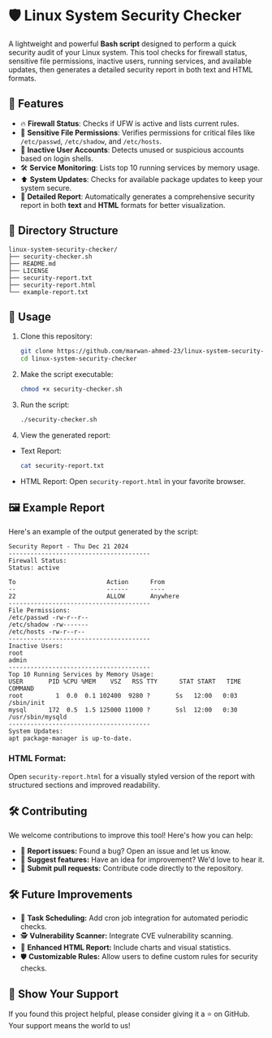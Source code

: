 # 🛡️ Linux System Security Checker

A lightweight and powerful **Bash script** designed to perform a quick security audit of your Linux system. This tool checks for firewall status, sensitive file permissions, inactive users, running services, and available updates, then generates a detailed security report in both text and HTML formats.


## 🚀 Features
- 🔥 **Firewall Status**: Checks if UFW is active and lists current rules.
- 🔐 **Sensitive File Permissions**: Verifies permissions for critical files like `/etc/passwd`, `/etc/shadow`, and `/etc/hosts`.
- 👤 **Inactive User Accounts**: Detects unused or suspicious accounts based on login shells.
- 🛠️ **Service Monitoring**: Lists top 10 running services by memory usage.
- ⬆️ **System Updates**: Checks for available package updates to keep your system secure.
- 📄 **Detailed Report**: Automatically generates a comprehensive security report in both **text** and **HTML** formats for better visualization.


## 📂 Directory Structure
```plaintext
linux-system-security-checker/
├── security-checker.sh
├── README.md
├── LICENSE
├── security-report.txt
├── security-report.html
└── example-report.txt
```

## 📖 Usage
1. Clone this repository:

    ```bash
    git clone https://github.com/marwan-ahmed-23/linux-system-security-checker.git
    cd linux-system-security-checker
    ```

2. Make the script executable:

    ```bash
    chmod +x security-checker.sh
    ```

3. Run the script:

    ```bash
    ./security-checker.sh
    ```
    
4. View the generated report:

- Text Report:
    ```bash
    cat security-report.txt
    ```
- HTML Report: Open `security-report.html` in your favorite browser.

## 🖼️ Example Report

Here's an example of the output generated by the script:

```plaintext
Security Report - Thu Dec 21 2024
---------------------------------------
Firewall Status:
Status: active

To                         Action      From
--                         ------      ----
22                         ALLOW       Anywhere
---------------------------------------
File Permissions:
/etc/passwd -rw-r--r--
/etc/shadow -rw-------
/etc/hosts -rw-r--r--
---------------------------------------
Inactive Users:
root
admin
---------------------------------------
Top 10 Running Services by Memory Usage:
USER       PID %CPU %MEM    VSZ   RSS TTY      STAT START   TIME COMMAND
root         1  0.0  0.1 102400  9280 ?       Ss   12:00   0:03 /sbin/init
mysql      172  0.5  1.5 125000 11000 ?       Ssl  12:00   0:30 /usr/sbin/mysqld
---------------------------------------
System Updates:
apt package-manager is up-to-date.
```

### HTML Format:

Open `security-report.html` for a visually styled version of the report with structured sections and improved readability.


## 🛠️ Contributing

We welcome contributions to improve this tool! Here's how you can help:

- 🐛 **Report issues:** Found a bug? Open an issue and let us know.
- 🌟 **Suggest features:** Have an idea for improvement? We'd love to hear it.
- 🔧 **Submit pull requests:** Contribute code directly to the repository.

## 🛠️ Future Improvements
- 📅 **Task Scheduling:** Add cron job integration for automated periodic checks.
- 🕵️ **Vulnerability Scanner:** Integrate CVE vulnerability scanning.
- 🎨 **Enhanced HTML Report:** Include charts and visual statistics.
- 🛡️ **Customizable Rules:** Allow users to define custom rules for security checks.




## 🌟 Show Your Support
If you found this project helpful, please consider giving it a ⭐ on GitHub. Your support means the world to us!







